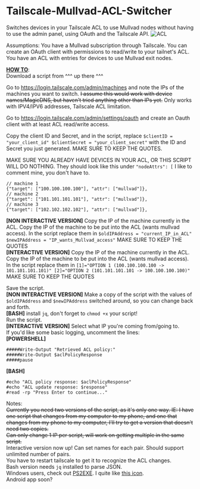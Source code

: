 # Tailscale-Mullvad-ACL-Switcher
Switches devices in your Tailscale ACL to use Mullvad nodes without having to use the admin panel, using OAuth and the Tailscale API.
![ACL](https://github.com/lane-ftw/Tailscale-Mullvad-ACL-Switcher/assets/80347498/c2c39082-6678-47bc-aaf0-258f31896c5e)

Assumptions: You have a Mullvad subscription through Tailscale. You can create an OAuth client with permissions to read/write to your tailnet's ACL. You have an ACL with entries for devices to use Mullvad exit nodes.

<b><u>HOW TO</u></b>:</br>
Download a script from ^^^ up there ^^^

Go to https://login.tailscale.com/admin/machines and note the IPs of the machines you want to switch. <s>I assume this would work with device names/MagicDNS, but haven't tried anything other than IPs yet.</s> Only works with IPV4/IPV6 addresses, Tailscale ACL limitation.  

Go to https://login.tailscale.com/admin/settings/oauth and create an Oauth client with at least ACL read/write access.

Copy the client ID and Secret, and in the script, replace `$clientID = "your_client_id" $clientSecret = "your_client_secret"` with the ID and Secret you just generated. MAKE SURE TO KEEP THE QUOTES.


MAKE SURE YOU ALREADY HAVE DEVICES IN YOUR ACL, OR THIS SCRIPT WILL DO NOTHING. They should look like this under `"nodeAttrs": [`
I like to comment mine, you don't have to.

```
// machine 1
{"target": ["100.100.100.100"], "attr": ["mullvad"]},
// machine 2
{"target": ["101.101.101.101"], "attr": ["mullvad"]},
// machine 3
{"target": ["102.102.102.102"], "attr": ["mullvad"]},
```

<b>[NON INTERACTIVE VERSION]</b> Copy the IP of the machine currently in the ACL. Copy the IP of the machine to be put into the ACL (wants mullvad access). In the script replace them in  `$oldIPAddress = "current_IP_in_ACL" $newIPAddress = "IP_wants_Mullvad_access"` MAKE SURE TO KEEP THE QUOTES</br>
<b>[INTERACTIVE VERSION]</b> Copy the IP of the machine currently in the ACL. Copy the IP of the machine to be put into the ACL (wants mullvad access). In the script replace them in  `[1]="OPTION 1 (100.100.100.100 -> 101.101.101.101)" [2]="OPTION 2 (101.101.101.101 -> 100.100.100.100)"` MAKE SURE TO KEEP THE QUOTES</br>

Save the script.</br>
<b>[NON INTERACTIVE VERSION]</b> Make a copy of the script with the values of  `$oldIPAddress` and `$newIPAddress` switched around, so you can change back and forth.</br>
<b>[BASH]</b> install `jq`, don't forget to `chmod +x` your script!</br>
Run the script.</br>
<b>[INTERACTIVE VERSION]</b> Select what IP you're coming from/going to.</br>
If you'd like some basic logging, uncomment the lines:</br>
<b>[POWERSHELL]</b>
```
#####Write-Output "Retrieved ACL policy:"
#####Write-Output $aclPolicyResponse
#####pause
```
<b>[BASH]</b>
```
#echo "ACL policy response: $aclPolicyResponse"
#echo "ACL update response: $response"
#read -rp "Press Enter to continue..."
```

Notes:</br>
<s>Currently you need two versions of the script, as it's only one way. IE: I have one script that changes from my computer to my phone, and one that changes from my phone to my computer, I'll try to get a version that doesn't need two copies.</br>
Can only change 1 IP per script, will work on getting multiple in the same script.</s></br>
Interactive version now up! Can set names for each pair. Should support unlimited number of pairs.</br>
You have to restart tailscale to get it to recognize the ACL changes.</br>
Bash version needs `jq` installed to parse JSON.</br>
Windows users, check out [PS2EXE](https://github.com/MScholtes/TechNet-Gallery/tree/master/PS2EXE-GUI). I quite like [this icon](https://iconduck.com/icons/303569/mullvad-vpn).</br>
Android app soon?

